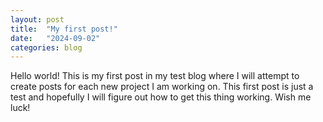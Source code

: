 ```yaml
---
layout: post
title:  "My first post!"
date:   "2024-09-02"
categories: blog
---
```

Hello world! This is my first post in my test blog where I will attempt to create posts for each new project I am working on. This first post is just a test and hopefully I will figure out how to get this thing working. Wish me luck!


